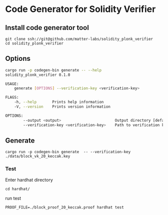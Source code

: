 # Code Generator for Solidity Verifier
## Install code generator tool
```
git clone ssh://git@github.com/matter-labs/solidity_plonk_verifier
cd solidity_plonk_verifier
```

## Options
```bash
cargo run -p codegen-bin generate -- --help
solidity_plonk_verifier 0.1.0

USAGE:
    generate [OPTIONS] --verification-key <verification-key>

FLAGS:
    -h, --help       Prints help information
    -V, --version    Prints version information

OPTIONS:
        --output <output>                        Output directory [default: ./hardhat/contracts]
        --verification-key <verification-key>    Path to verification key(required)
```

## Generate
`cargo run -p codegen-bin generate  -- --verification-key ./data/block_vk_20_keccak.key`

### Test
Enter hardhat directory

`cd hardhat/`

run test 

`PROOF_FILE=./block_proof_20_keccak.proof hardhat test`
